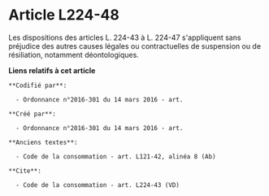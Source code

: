 # Article L224-48

Les dispositions des articles L. 224-43 à L. 224-47 s'appliquent sans préjudice des autres causes légales ou contractuelles
de suspension ou de résiliation, notamment déontologiques.

**Liens relatifs à cet article**

	**Codifié par**:

	  - Ordonnance n°2016-301 du 14 mars 2016 - art.

	**Créé par**:

	  - Ordonnance n°2016-301 du 14 mars 2016 - art.

	**Anciens textes**:

	  - Code de la consommation - art. L121-42, alinéa 8 (Ab)

	**Cite**:

	  - Code de la consommation - art. L224-43 (VD)

